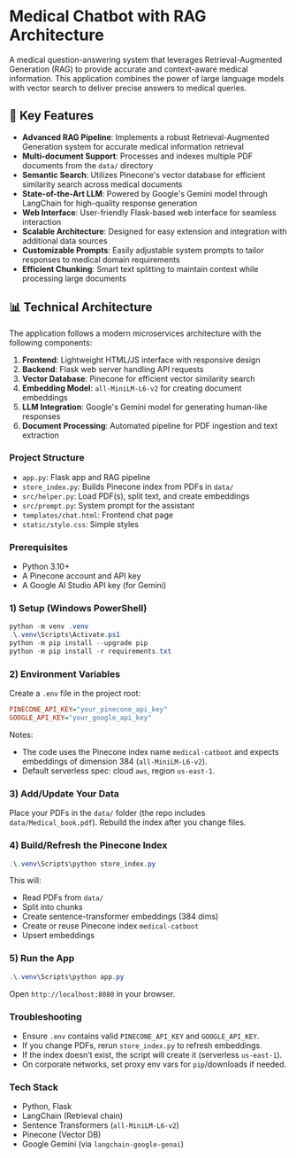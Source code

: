 # Medical Chatbot with RAG Architecture

A medical question-answering system that leverages Retrieval-Augmented Generation (RAG) to provide accurate and context-aware medical information. This application combines the power of large language models with vector search to deliver precise answers to medical queries.

## 🚀 Key Features

- **Advanced RAG Pipeline**: Implements a robust Retrieval-Augmented Generation system for accurate medical information retrieval
- **Multi-document Support**: Processes and indexes multiple PDF documents from the `data/` directory
- **Semantic Search**: Utilizes Pinecone's vector database for efficient similarity search across medical documents
- **State-of-the-Art LLM**: Powered by Google's Gemini model through LangChain for high-quality response generation
- **Web Interface**: User-friendly Flask-based web interface for seamless interaction
- **Scalable Architecture**: Designed for easy extension and integration with additional data sources
- **Customizable Prompts**: Easily adjustable system prompts to tailor responses to medical domain requirements
- **Efficient Chunking**: Smart text splitting to maintain context while processing large documents

## 📊 Technical Architecture

The application follows a modern microservices architecture with the following components:

1. **Frontend**: Lightweight HTML/JS interface with responsive design
2. **Backend**: Flask web server handling API requests
3. **Vector Database**: Pinecone for efficient vector similarity search
4. **Embedding Model**: `all-MiniLM-L6-v2` for creating document embeddings
5. **LLM Integration**: Google's Gemini model for generating human-like responses
6. **Document Processing**: Automated pipeline for PDF ingestion and text extraction

### Project Structure

- `app.py`: Flask app and RAG pipeline
- `store_index.py`: Builds Pinecone index from PDFs in `data/`
- `src/helper.py`: Load PDF(s), split text, and create embeddings
- `src/prompt.py`: System prompt for the assistant
- `templates/chat.html`: Frontend chat page
- `static/style.css`: Simple styles

### Prerequisites

- Python 3.10+
- A Pinecone account and API key
- A Google AI Studio API key (for Gemini)

### 1) Setup (Windows PowerShell)

```powershell
python -m venv .venv
.\.venv\Scripts\Activate.ps1
python -m pip install --upgrade pip
python -m pip install -r requirements.txt
```

### 2) Environment Variables

Create a `.env` file in the project root:

```ini
PINECONE_API_KEY="your_pinecone_api_key"
GOOGLE_API_KEY="your_google_api_key"
```

Notes:
- The code uses the Pinecone index name `medical-catboot` and expects embeddings of dimension 384 (`all-MiniLM-L6-v2`).
- Default serverless spec: cloud `aws`, region `us-east-1`.

### 3) Add/Update Your Data

Place your PDFs in the `data/` folder (the repo includes `data/Medical_book.pdf`). Rebuild the index after you change files.

### 4) Build/Refresh the Pinecone Index

```powershell
.\.venv\Scripts\python store_index.py
```

This will:
- Read PDFs from `data/`
- Split into chunks
- Create sentence-transformer embeddings (384 dims)
- Create or reuse Pinecone index `medical-catboot`
- Upsert embeddings

### 5) Run the App

```powershell
.\.venv\Scripts\python app.py
```

Open `http://localhost:8080` in your browser.

### Troubleshooting

- Ensure `.env` contains valid `PINECONE_API_KEY` and `GOOGLE_API_KEY`.
- If you change PDFs, rerun `store_index.py` to refresh embeddings.
- If the index doesn’t exist, the script will create it (serverless `us-east-1`).
- On corporate networks, set proxy env vars for `pip`/downloads if needed.

### Tech Stack

- Python, Flask
- LangChain (Retrieval chain)
- Sentence Transformers (`all-MiniLM-L6-v2`)
- Pinecone (Vector DB)
- Google Gemini (via `langchain-google-genai`)
